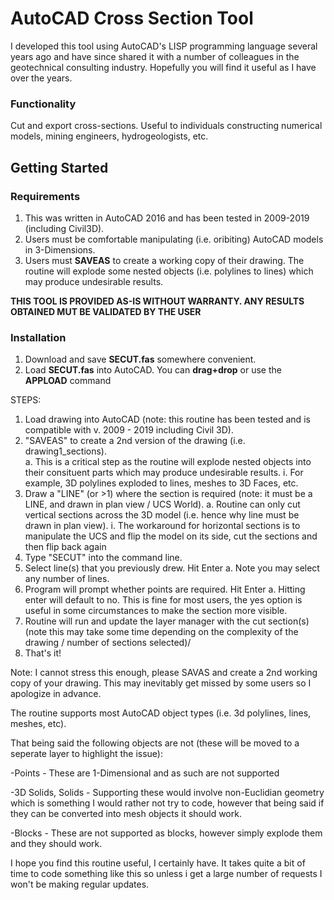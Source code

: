 # AutoCAD Cross Section Tool
I developed this tool using AutoCAD's LISP programming language several years ago and have since shared it with a number of colleagues in the geotechnical consulting industry. Hopefully you will find it useful as I have over the years.

### Functionality
Cut and export cross-sections. Useful to individuals constructing numerical models, mining engineers, hydrogeologists, etc.


## Getting Started
### Requirements
1. This was written in AutoCAD 2016 and has been tested in 2009-2019 (including Civil3D).
2. Users must be comfortable manipulating (i.e. oribiting) AutoCAD models in 3-Dimensions.
3. Users must **SAVEAS** to create a working copy of their drawing. The routine will explode some nested objects (i.e. polylines to lines) which may produce undesirable results.

**THIS TOOL IS PROVIDED AS-IS WITHOUT WARRANTY. ANY RESULTS OBTAINED MUT BE VALIDATED BY THE USER**

### Installation
1. Download and save **SECUT.fas** somewhere convenient. 
2. Load **SECUT.fas** into AutoCAD. You can **drag+drop** or use the **APPLOAD** command

STEPS:
1. Load drawing into AutoCAD (note: this routine has been tested and is compatible with v. 2009 - 2019 including Civil 3D).
2. "SAVEAS" to create a 2nd version of the drawing (i.e. drawing1_sections).    
a. This is a critical step as the routine will explode nested objects into their consituent parts which may produce undesirable results. 
i. For example, 3D polylines exploded to lines, meshes to 3D Faces, etc.
3. Draw a "LINE" (or >1) where the section is required (note: it must be a LINE, and drawn in plan view / UCS World).
a. Routine can only cut vertical sections across the 3D model (i.e. hence why line must be drawn in plan view).
i. The workaround for horizontal sections is to manipulate the UCS and flip the model on its side, cut the sections and then flip back again
4. Type "SECUT" into the command line.
5. Select line(s) that you previously drew. Hit Enter
a. Note you may select any number of lines.
5. Program will prompt whether points are required. Hit Enter
a. Hitting enter will default to no. This is fine for most users, the yes option is useful in some circumstances to make the section more visible.
6. Routine will run and update the layer manager with the cut section(s) (note this may take some time depending on the complexity of the drawing / number of sections selected)/
7. That's it!

Note: I cannot stress this enough, please SAVAS and create a 2nd working copy of your drawing. This may inevitably get missed by some users so I apologize in advance.

The routine supports most AutoCAD object types (i.e. 3d polylines, lines, meshes, etc). 

That being said the following objects are not (these will be moved to a seperate layer to highlight the issue):

-Points              - These are 1-Dimensional and as such are not supported
     
-3D Solids, Solids   - Supporting these would involve non-Euclidian geometry which is something I would rather not try to code,
                                however that being said if they can be converted into mesh objects it should work.
                                
-Blocks              - These are not supported as blocks, however simply explode them and they should work.

I hope you find this routine useful, I certainly have. It takes quite a bit of time to code something like this so unless i get a large
number of requests I won't be making regular updates.
       
